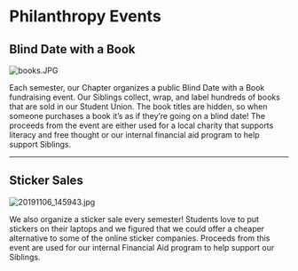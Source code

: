 # Philanthropy Events

## Blind Date with a Book

![books.JPG](https://images.squarespace-cdn.com/content/v1/5e2fa07dec98fd74b2ad5d8d/1589727666886-O1QTZWH5EMV0ZUUN5XJA/books.JPG)

Each semester, our Chapter organizes a public Blind Date with a Book fundraising event. Our Siblings collect, wrap, and label hundreds of books that are sold in our Student Union. The book titles are hidden, so when someone purchases a book it’s as if they’re going on a blind date! The proceeds from the event are either used for a local charity that supports literacy and free thought or our internal financial aid program to help support Siblings.

* * *

## Sticker Sales

![20191106_145943.jpg](https://images.squarespace-cdn.com/content/v1/5e2fa07dec98fd74b2ad5d8d/1589728234585-QKO6XKAXZ74F89HAQ9HS/20191106_145943.jpg)

We also organize a sticker sale every semester! Students love to put stickers on their laptops and we figured that we could offer a cheaper alternative to some of the online sticker companies. Proceeds from this event are used for our internal Financial Aid program to help support our Siblings.
